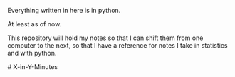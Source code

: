 Everything written in here is in python.

At least as of now.

This repository will hold my notes so that I can shift them from one computer to the next, so that I have a reference for notes I take in statistics and with python.

#   X - i n - Y - M i n u t e s  
 